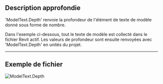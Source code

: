 ## Description approfondie
'ModelText.Depth' renvoie la profondeur de l'élément de texte de modèle donné sous forme de nombre.

Dans l'exemple ci-dessous, tout le texte de modèle est collecté dans le fichier Revit actif. Les valeurs de profondeur sont ensuite renvoyées avec 'ModelText.Depth' en unités du projet.
___
## Exemple de fichier

![ModelText.Depth](./Revit.Elements.ModelText.Depth_img.jpg)
